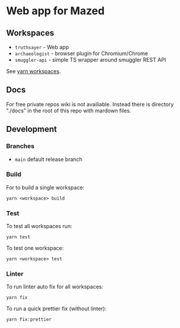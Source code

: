 # Web app for Mazed

## Workspaces

- `truthsayer` - Web app
- `archaeologist` - browser plugin for Chromium/Chrome
- `smuggler-api` - simple TS wrapper around smuggler REST API

See [yarn workspaces](https://yarnpkg.com/features/workspaces).

## Docs

For free private repos wiki is not availiable. Instead there is directory "./docs" in the root of this repo with mardown files.

## Development

### Branches

- `main` default release branch

### Build

For to build a single workspace:
```
yarn <workspace> build
```

### Test

To test all workspaces run:
```
yarn test
```

To test one workspace:
```
yarn <workspace> test
```

### Linter

To run linter auto fix for all workspaces:
```
yarn fix
```

To run a quick prettier fix (without linter):
```
yarn fix:prettier
```
